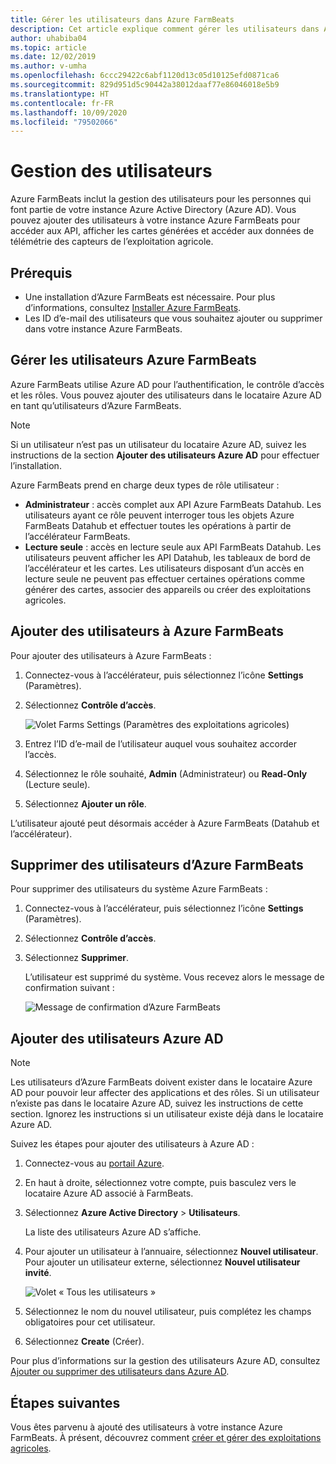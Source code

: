 ```yaml
---
title: Gérer les utilisateurs dans Azure FarmBeats
description: Cet article explique comment gérer les utilisateurs dans Azure FarmBeats.
author: uhabiba04
ms.topic: article
ms.date: 12/02/2019
ms.author: v-umha
ms.openlocfilehash: 6ccc29422c6abf1120d13c05d10125efd0871ca6
ms.sourcegitcommit: 829d951d5c90442a38012daaf77e86046018e5b9
ms.translationtype: HT
ms.contentlocale: fr-FR
ms.lasthandoff: 10/09/2020
ms.locfileid: "79502066"
---
```

# <a name="manage-users"></a>Gestion des utilisateurs

Azure FarmBeats inclut la gestion des utilisateurs pour les personnes qui font partie de votre instance Azure Active Directory (Azure AD). Vous pouvez ajouter des utilisateurs à votre instance Azure FarmBeats pour accéder aux API, afficher les cartes générées et accéder aux données de télémétrie des capteurs de l’exploitation agricole.

## <a name="prerequisites"></a>Prérequis

- Une installation d’Azure FarmBeats est nécessaire. Pour plus d’informations, consultez [Installer Azure FarmBeats](install-azure-farmbeats.md).
- Les ID d’e-mail des utilisateurs que vous souhaitez ajouter ou supprimer dans votre instance Azure FarmBeats.

## <a name="manage-azure-farmbeats-users"></a>Gérer les utilisateurs Azure FarmBeats

Azure FarmBeats utilise Azure AD pour l’authentification, le contrôle d’accès et les rôles. Vous pouvez ajouter des utilisateurs dans le locataire Azure AD en tant qu’utilisateurs d’Azure FarmBeats.

> [!NOTE]
> Si un utilisateur n’est pas un utilisateur du locataire Azure AD, suivez les instructions de la section **Ajouter des utilisateurs Azure AD** pour effectuer l’installation.

Azure FarmBeats prend en charge deux types de rôle utilisateur :

 - **Administrateur** : accès complet aux API Azure FarmBeats Datahub. Les utilisateurs ayant ce rôle peuvent interroger tous les objets Azure FarmBeats Datahub et effectuer toutes les opérations à partir de l’accélérateur FarmBeats.
 - **Lecture seule** : accès en lecture seule aux API FarmBeats Datahub. Les utilisateurs peuvent afficher les API Datahub, les tableaux de bord de l’accélérateur et les cartes. Les utilisateurs disposant d’un accès en lecture seule ne peuvent pas effectuer certaines opérations comme générer des cartes, associer des appareils ou créer des exploitations agricoles.

## <a name="add-users-to-azure-farmbeats"></a>Ajouter des utilisateurs à Azure FarmBeats

Pour ajouter des utilisateurs à Azure FarmBeats :

1. Connectez-vous à l’accélérateur, puis sélectionnez l’icône **Settings** (Paramètres).
2. Sélectionnez **Contrôle d’accès**.

    ![Volet Farms Settings (Paramètres des exploitations agricoles)](./media/create-farms-in-azure-farmbeats/settings-users-1.png)

3. Entrez l’ID d’e-mail de l’utilisateur auquel vous souhaitez accorder l’accès.
4. Sélectionnez le rôle souhaité, **Admin** (Administrateur) ou **Read-Only** (Lecture seule).
5. Sélectionnez **Ajouter un rôle**.

L’utilisateur ajouté peut désormais accéder à Azure FarmBeats (Datahub et l’accélérateur).

## <a name="delete-users-from-azure-farmbeats"></a>Supprimer des utilisateurs d’Azure FarmBeats

Pour supprimer des utilisateurs du système Azure FarmBeats :

1. Connectez-vous à l’accélérateur, puis sélectionnez l’icône **Settings** (Paramètres).
2. Sélectionnez **Contrôle d’accès**.
3. Sélectionnez **Supprimer**.

   L’utilisateur est supprimé du système. Vous recevez alors le message de confirmation suivant :

   ![Message de confirmation d’Azure FarmBeats](./media/create-farms-in-azure-farmbeats/manage-users-2.png)

## <a name="add-azure-ad-users"></a>Ajouter des utilisateurs Azure AD

> [!NOTE]
> Les utilisateurs d’Azure FarmBeats doivent exister dans le locataire Azure AD pour pouvoir leur affecter des applications et des rôles. Si un utilisateur n’existe pas dans le locataire Azure AD, suivez les instructions de cette section. Ignorez les instructions si un utilisateur existe déjà dans le locataire Azure AD.

Suivez les étapes pour ajouter des utilisateurs à Azure AD :

1. Connectez-vous au [portail Azure](https://portal.azure.com/).
2. En haut à droite, sélectionnez votre compte, puis basculez vers le locataire Azure AD associé à FarmBeats.
3. Sélectionnez **Azure Active Directory** > **Utilisateurs**.

    La liste des utilisateurs Azure AD s’affiche.

4. Pour ajouter un utilisateur à l’annuaire, sélectionnez **Nouvel utilisateur**. Pour ajouter un utilisateur externe, sélectionnez **Nouvel utilisateur invité**.

    ![Volet « Tous les utilisateurs »](./media/create-farms-in-azure-farmbeats/manage-users-3.png)

5. Sélectionnez le nom du nouvel utilisateur, puis complétez les champs obligatoires pour cet utilisateur.
6. Sélectionnez **Create** (Créer).

Pour plus d’informations sur la gestion des utilisateurs Azure AD, consultez [Ajouter ou supprimer des utilisateurs dans Azure AD](https://docs.microsoft.com/azure/active-directory/fundamentals/add-users-azure-active-directory/).

## <a name="next-steps"></a>Étapes suivantes

Vous êtes parvenu à ajouté des utilisateurs à votre instance Azure FarmBeats. À présent, découvrez comment [créer et gérer des exploitations agricoles](manage-farms-in-azure-farmbeats.md#create-farms).
